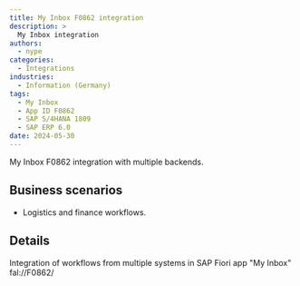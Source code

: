```yaml
---
title: My Inbox F0862 integration 
description: >
  My Inbox integration
authors:
  - nype
categories:
  - Integrations
industries:
  - Information (Germany)
tags:
  - My Inbox  
  - App ID F0862
  - SAP S/4HANA 1809
  - SAP ERP 6.0
date: 2024-05-30
---
```


<!-- more -->

My Inbox F0862 integration with multiple backends.

## Business scenarios
- Logistics and finance workflows.

## Details

Integration of workflows from multiple systems in SAP Fiori app "My Inbox" fal://F0862/


